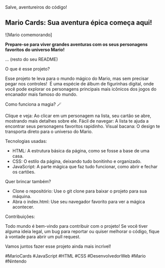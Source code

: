 Salve, aventureiros do código!

##  Mario Cards: Sua aventura épica começa aqui! 

![Mario comemorando] <blockquote class="imgur-embed-pub" lang="en" data-id="a/tUTcwKw" data-context="false" ><a href="//imgur.com/a/tUTcwKw"></a></blockquote><script async src="//s.imgur.com/min/embed.js" charset="utf-8"></script>

**Prepare-se para viver grandes aventuras com os seus personagens favoritos do universo Mario!**

... (resto do seu README)

O que é esse projeto?

Esse projeto te leva para o mundo mágico do Mario, mas sem precisar pegar nos controles!  É uma espécie de álbum de figurinhas digital, onde você pode explorar os personagens principais mais icônicos dos jogos do encanador mais famoso do mundo.

Como funciona a magia? 🪄

Clique e veja: Ao clicar em um personagem na lista, seu cartão se abre, mostrando mais detalhes sobre ele.
Fácil de navegar: A lista te ajuda a encontrar seus personagens favoritos rapidinho.
Visual bacana: O design te transporta direto para o universo do Mario.

Tecnologias usadas:

* HTML: A estrutura básica da página, como se fosse a base de uma casa.
* CSS: O estilo da página, deixando tudo bonitinho e organizado.
* JavaScript: A parte mágica que faz tudo funcionar, como abrir e fechar os cartões.

Quer brincar também?

* Clone o repositório: Use o git clone para baixar o projeto para sua máquina.
* Abra o index.html: Use seu navegador favorito para ver a mágica acontecer.

Contribuições:

Todo mundo é bem-vindo para contribuir com o projeto! Se você tiver alguma ideia legal, um bug para reportar ou quiser melhorar o código, fique à vontade para abrir um pull request.

Vamos juntos fazer esse projeto ainda mais incrível!

#MarioCards #JavaScript #HTML #CSS #DesenvolvedorWeb #Mario #Nintendo
